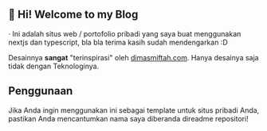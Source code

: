 ## 👋 Hi! Welcome to my Blog

·
Ini adalah situs web / portofolio pribadi yang saya buat menggunakan nextjs dan typescript, bla bla terima kasih sudah mendengarkan :D

Desainnya **sangat** "terinspirasi" oleh <a href="https://www.dimasmiftah.com/" target="_blank">dimasmiftah.com</a>. Hanya desainya saja tidak dengan Teknologinya.

## Penggunaan

Jika Anda ingin menggunakan ini sebagai template untuk situs pribadi Anda, pastikan Anda mencantumkan nama saya diberanda direadme repositori!
